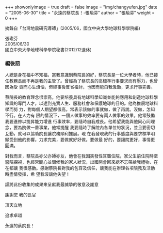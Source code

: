 +++
showonlyimage = true
draft = false
image = "img/changyufen.jpg"
date = "2005-06-30"
title = "永遠的蔡院長！-張瑜芬"
author = "張瑜芬"
weight = 0
+++

摘錄自「台灣地震研究導師」(2005/06，國立中央大學地球科學學院編)

張瑜芬 </br>
2005/06/30 </br>
國立中央大學地球科學學院秘書(2012/12退休)

<!--more-->

### 編後語

人總是身在福中不知福，當我意識到蔡院長的好，蔡院長是一位大學者時，他已接
任教務長而不再是我的主管了。曾經為了蔡院長的高標準行事要求而有壓力，也曾因為受
責而心生煩惱，但經事後反省檢討，也因而能自我激勵，更求行事完善。

蔡院長的教育理念很崇高，他要培養具有地球科學知識並能夠應用和創造地球科學
知識的專門人才，以達到充實人生、服務社會和保護地球的目的。他為推展地球科學而努
力，對每個人期望都很高，常表示該做的事就做，做了再說。沒做，怎知不行。在人力有
限的情況下，一個人做事的效率要有兩人做事的效果。他常鼓勵我要進修以提昇能力增進
行事效率，要隨時自我成長。他希望我能與他同心同理念，要為院做一番事業，他常提醒
我要隨時了解院內各單位的狀況，並且要密切互動，就可以協助院長讓院務順利推展。現
在我發現我的行事態度與要求標準明顯受到他的影響，力求完美，要做就好好做，要做最
好的，要讓院更好，事情更圓滿。

對我而言，蔡院長亦父亦師亦友，他會在我因突發性耳聾住院，家父生前住院時至
醫院探視，也經常關心並問候我的家人狀況，出國開會回來總不忘帶給我禮物，在在都讓
我很感動。感謝蔡院長對我的包容及信任，讓我能在辦理各項院務及活動時盡情發揮，希
望我沒讓他失望！

謹將此份收集的成果來呈獻我最誠摯的敬意及謝意

謝謝您 我的長官

頂天立地

追求卓越

永遠的蔡院長！




